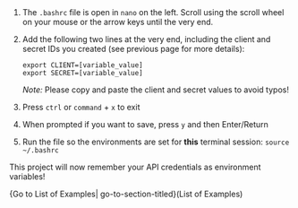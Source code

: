 ##

1. The `.bashrc` file is open in `nano` on the left. Scroll using the scroll wheel on your mouse or the arrow keys until the very end.

2. Add the following two lines at the very end, including the client and secret IDs you created (see previous page for more details):

    ```
    export CLIENT=[variable_value]
    export SECRET=[variable_value]
    ```
    *Note:* Please copy and paste the client and secret values to avoid typos!

3. Press `ctrl` or `command` + `x` to exit

4. When prompted if you want to save, press `y` and then Enter/Return

5. Run the file so the environments are set for **this** terminal session: `source ~/.bashrc`

This project will now remember your API credentials as environment variables!

{Go to List of Examples| go-to-section-titled}(List of Examples)